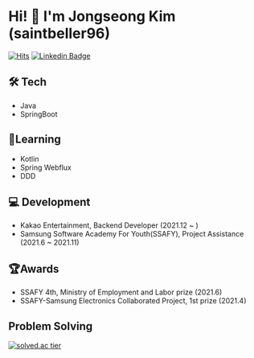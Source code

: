 # Hi! 👋 I'm Jongseong Kim (saintbeller96)
[![Hits](https://hits.seeyoufarm.com/api/count/incr/badge.svg?url=https%3A%2F%2Fgithub.com%2Fsaintbeller96&count_bg=%2379C83D&title_bg=%23555555&icon=&icon_color=%23E7E7E7&title=hits&edge_flat=false)](https://hits.seeyoufarm.com)
[![Linkedin Badge](https://img.shields.io/badge/-LinkedIn-blue?style=flat-square&logo=Linkedin&logoColor=white&link=https://www.linkedin.com/in/jongseong-kim-531620220/)](https://www.linkedin.com/in/jongseong-kim-531620220/)
## 🛠 Tech
- Java
- SpringBoot

## 🔬Learning
- Kotlin
- Spring Webflux
- DDD

## 💻 Development
- Kakao Entertainment, Backend Developer (2021.12 ~ )
- Samsung Software Academy For Youth(SSAFY), Project Assistance (2021.6 ~ 2021.11)

 
## 🏆Awards
- SSAFY 4th, Ministry of Employment and Labor prize (2021.6)
- SSAFY-Samsung Electronics Collaborated Project, 1st prize (2021.4)


## Problem Solving
[![solved.ac tier](http://mazassumnida.wtf/api/generate_badge?boj=rlawhdtjd9)](https://solved.ac/rlawhdtjd9)

<!--
**saintbeller96/saintbeller96** is a ✨ _special_ ✨ repository because its `README.md` (this file) appears on your GitHub profile.

Here are some ideas to get you started:

- 🔭 I’m currently working on ...
- 🌱 I’m currently learning ...
- 👯 I’m looking to collaborate on ...
- 🤔 I’m looking for help with ...
- 💬 Ask me about ...
- 📫 How to reach me: ...
- 😄 Pronouns: ...
- ⚡ Fun fact: ...
-->
